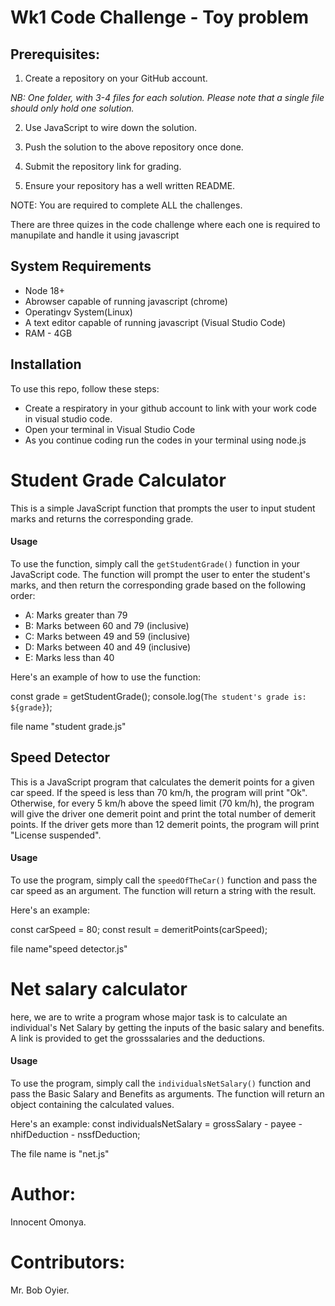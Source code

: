 # Wk1 Code Challenge - Toy problem
## Prerequisites: 

1. Create a repository on your GitHub account. 

_NB: One folder, with 3-4 files for each solution. Please note that a single file should only hold one solution._

2. Use JavaScript to wire down the solution.

3. Push the solution to the above repository once done.

4. Submit the repository link for grading.

5. Ensure your repository has a well written README.

NOTE: You are required to complete ALL the challenges.

There are three quizes in the code challenge where each one is required to manupilate and handle it using javascript

## System Requirements

- Node 18+
- Abrowser capable of running javascript (chrome)
- Operatingv System(Linux)
- A text editor capable of running javascript (Visual Studio Code)
- RAM - 4GB

## Installation
To use this repo, follow these steps:

- Create a respiratory in your github account to link with your work code in visual studio code.
 - Open your terminal in Visual Studio Code
- As you continue coding run the codes in your terminal using node.js


# Student Grade Calculator

This is a simple JavaScript function that prompts the user to input student marks and returns the corresponding grade.

#### Usage

To use the function, simply call the `getStudentGrade()` function in your JavaScript code. The function will prompt the user to enter the student's marks, and then return the corresponding grade based on the following order:

- A: Marks greater than 79
- B: Marks between 60 and 79 (inclusive)
- C: Marks between 49 and 59 (inclusive)
- D: Marks between 40 and 49 (inclusive)
- E: Marks less than 40

Here's an example of how to use the function:

const grade = getStudentGrade();
console.log(`The student's grade is: ${grade}`);

file name "student grade.js"

## Speed Detector
 
This is a JavaScript program that calculates the demerit points for a given car speed. If the speed is less than 70 km/h, the program will print "Ok". Otherwise, for every 5 km/h above the speed limit (70 km/h), the program will give the driver one demerit point and print the total number of demerit points. If the driver gets more than 12 demerit points, the program will print "License suspended".

#### Usage

To use the program, simply call the `speedOfTheCar()` function and pass the car speed as an argument. The function will return a string with the result.

Here's an example:

const carSpeed = 80;
const result = demeritPoints(carSpeed);

file name"speed detector.js"

# Net salary calculator

here, we are to write a program whose major task is to calculate an individual's Net Salary by getting the inputs of the basic salary and benefits. A link is provided to get the grosssalaries and the deductions.

#### Usage

To use the program, simply call the `individualsNetSalary()` function and pass the Basic Salary and Benefits as arguments. The function will return an object containing the calculated values.

Here's an example:
const individualsNetSalary = grossSalary - payee - nhifDeduction - nssfDeduction;

The file name is "net.js"

# Author:

Innocent Omonya.

# Contributors:
Mr. Bob Oyier.